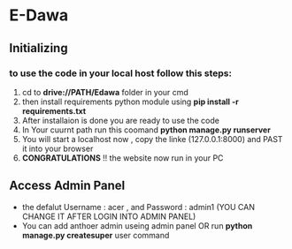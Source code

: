 # E-Dawa

## Initializing

### to use the code in your local host follow this steps:

1. cd to **drive://PATH/Edawa** folder in your cmd 
2. then install requirements python module  using **pip install -r requirements.txt**
3. After installaion is done you are ready to use the code
4. In Your cuurnt path run this coomand **python manage.py runserver**
5. You will start a localhost now , copy the linke (127.0.0.1:8000) and PAST it into your browser
6. **CONGRATULATIONS** !! the website now run in your PC

## Access Admin Panel 
 * the defalut Username : acer , and Password : admin1 (YOU CAN CHANGE IT AFTER LOGIN INTO ADMIN PANEL)
 * You can add anthoer admin useing admin panel OR run __python manage.py createsuper__ user command

